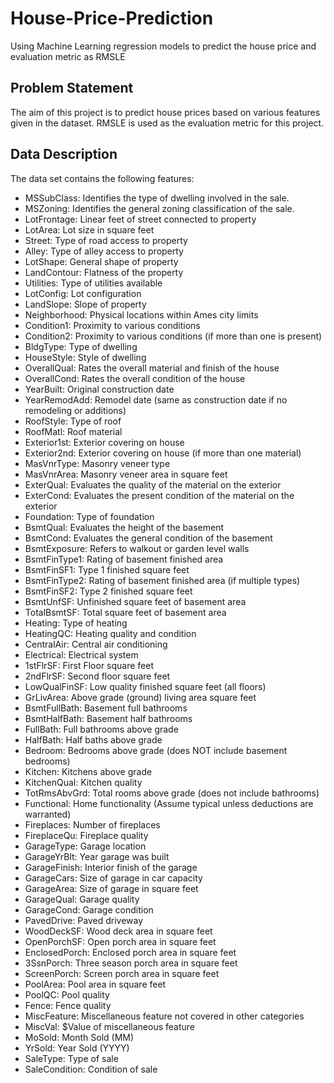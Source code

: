 # House-Price-Prediction
Using Machine Learning regression models to predict the house price and evaluation metric as RMSLE
## Problem Statement
The aim of this project is to predict house prices based on various features given in the dataset. RMSLE is used as the evaluation metric for this project.
## Data Description
The data set contains the following features:

* MSSubClass: Identifies the type of dwelling involved in the sale.
* MSZoning: Identifies the general zoning classification of the sale.
* LotFrontage: Linear feet of street connected to property
* LotArea: Lot size in square feet
* Street: Type of road access to property
* Alley: Type of alley access to property
* LotShape: General shape of property
* LandContour: Flatness of the property
* Utilities: Type of utilities available
* LotConfig: Lot configuration
* LandSlope: Slope of property
* Neighborhood: Physical locations within Ames city limits
* Condition1: Proximity to various conditions
* Condition2: Proximity to various conditions (if more than one is present)
* BldgType: Type of dwelling
* HouseStyle: Style of dwelling
* OverallQual: Rates the overall material and finish of the house
* OverallCond: Rates the overall condition of the house
* YearBuilt: Original construction date
* YearRemodAdd: Remodel date (same as construction date if no remodeling or additions)
* RoofStyle: Type of roof
* RoofMatl: Roof material
* Exterior1st: Exterior covering on house
* Exterior2nd: Exterior covering on house (if more than one material)
* MasVnrType: Masonry veneer type
* MasVnrArea: Masonry veneer area in square feet
* ExterQual: Evaluates the quality of the material on the exterior
* ExterCond: Evaluates the present condition of the material on the exterior
* Foundation: Type of foundation
* BsmtQual: Evaluates the height of the basement
* BsmtCond: Evaluates the general condition of the basement
* BsmtExposure: Refers to walkout or garden level walls
* BsmtFinType1: Rating of basement finished area
* BsmtFinSF1: Type 1 finished square feet
* BsmtFinType2: Rating of basement finished area (if multiple types)
* BsmtFinSF2: Type 2 finished square feet
* BsmtUnfSF: Unfinished square feet of basement area
* TotalBsmtSF: Total square feet of basement area
* Heating: Type of heating
* HeatingQC: Heating quality and condition
* CentralAir: Central air conditioning
* Electrical: Electrical system
* 1stFlrSF: First Floor square feet
* 2ndFlrSF: Second floor square feet
* LowQualFinSF: Low quality finished square feet (all floors)
* GrLivArea: Above grade (ground) living area square feet
* BsmtFullBath: Basement full bathrooms
* BsmtHalfBath: Basement half bathrooms
* FullBath: Full bathrooms above grade
* HalfBath: Half baths above grade
* Bedroom: Bedrooms above grade (does NOT include basement bedrooms)
* Kitchen: Kitchens above grade
* KitchenQual: Kitchen quality
* TotRmsAbvGrd: Total rooms above grade (does not include bathrooms)
* Functional: Home functionality (Assume typical unless deductions are warranted)
* Fireplaces: Number of fireplaces
* FireplaceQu: Fireplace quality
* GarageType: Garage location
* GarageYrBlt: Year garage was built
* GarageFinish: Interior finish of the garage
* GarageCars: Size of garage in car capacity
* GarageArea: Size of garage in square feet
* GarageQual: Garage quality
* GarageCond: Garage condition
* PavedDrive: Paved driveway
* WoodDeckSF: Wood deck area in square feet
* OpenPorchSF: Open porch area in square feet
* EnclosedPorch: Enclosed porch area in square feet
* 3SsnPorch: Three season porch area in square feet
* ScreenPorch: Screen porch area in square feet
* PoolArea: Pool area in square feet
* PoolQC: Pool quality
* Fence: Fence quality
* MiscFeature: Miscellaneous feature not covered in other categories
* MiscVal: $Value of miscellaneous feature
* MoSold: Month Sold (MM)
* YrSold: Year Sold (YYYY)
* SaleType: Type of sale
* SaleCondition: Condition of sale

